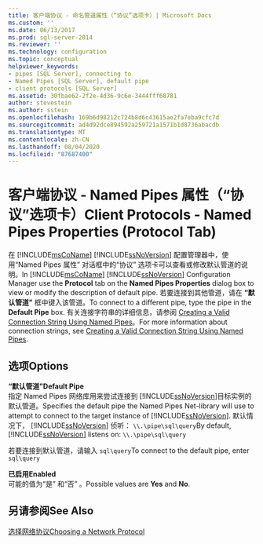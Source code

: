 ```yaml
---
title: 客户端协议 - 命名管道属性（“协议”选项卡）| Microsoft Docs
ms.custom: ''
ms.date: 06/13/2017
ms.prod: sql-server-2014
ms.reviewer: ''
ms.technology: configuration
ms.topic: conceptual
helpviewer_keywords:
- pipes [SQL Server], connecting to
- Named Pipes [SQL Server], default pipe
- client protocols [SQL Server]
ms.assetid: 30fbae62-2f2e-4d36-9c6e-3444fff68781
author: stevestein
ms.author: sstein
ms.openlocfilehash: 169b6d98212c724b8d6c43615ae2fa7eba9cfc7d
ms.sourcegitcommit: ad4d92dce894592a259721a1571b1d8736abacdb
ms.translationtype: MT
ms.contentlocale: zh-CN
ms.lasthandoff: 08/04/2020
ms.locfileid: "87687400"
---
```

# <a name="client-protocols---named-pipes-properties-protocol-tab"></a><span data-ttu-id="0ee67-102">客户端协议 - Named Pipes 属性（“协议”选项卡）</span><span class="sxs-lookup"><span data-stu-id="0ee67-102">Client Protocols - Named Pipes Properties (Protocol Tab)</span></span>
  <span data-ttu-id="0ee67-103">在 [!INCLUDE[msCoName](../../includes/msconame-md.md)] [!INCLUDE[ssNoVersion](../../includes/ssnoversion-md.md)] 配置管理器中，使用“Named Pipes 属性”  对话框中的“协议”  选项卡可以查看或修改默认管道的说明。</span><span class="sxs-lookup"><span data-stu-id="0ee67-103">In [!INCLUDE[msCoName](../../includes/msconame-md.md)] [!INCLUDE[ssNoVersion](../../includes/ssnoversion-md.md)] Configuration Manager use the **Protocol** tab on the **Named Pipes Properties** dialog box to view or modify the description of default pipe.</span></span> <span data-ttu-id="0ee67-104">若要连接到其他管道，请在 **“默认管道”** 框中键入该管道。</span><span class="sxs-lookup"><span data-stu-id="0ee67-104">To connect to a different pipe, type the pipe in the **Default Pipe** box.</span></span> <span data-ttu-id="0ee67-105">有关连接字符串的详细信息，请参阅 [Creating a Valid Connection String Using Named Pipes](../../../2014/tools/configuration-manager/creating-a-valid-connection-string-using-named-pipes.md)。</span><span class="sxs-lookup"><span data-stu-id="0ee67-105">For more information about connection strings, see [Creating a Valid Connection String Using Named Pipes](../../../2014/tools/configuration-manager/creating-a-valid-connection-string-using-named-pipes.md).</span></span>  
  
## <a name="options"></a><span data-ttu-id="0ee67-106">选项</span><span class="sxs-lookup"><span data-stu-id="0ee67-106">Options</span></span>  
 <span data-ttu-id="0ee67-107">**“默认管道”**</span><span class="sxs-lookup"><span data-stu-id="0ee67-107">**Default Pipe**</span></span>  
 <span data-ttu-id="0ee67-108">指定 Named Pipes 网络库用来尝试连接到 [!INCLUDE[ssNoVersion](../../includes/ssnoversion-md.md)]目标实例的默认管道。</span><span class="sxs-lookup"><span data-stu-id="0ee67-108">Specifies the default pipe the Named Pipes Net-library will use to attempt to connect to the target instance of [!INCLUDE[ssNoVersion](../../includes/ssnoversion-md.md)].</span></span> <span data-ttu-id="0ee67-109">默认情况下， [!INCLUDE[ssNoVersion](../../includes/ssnoversion-md.md)] 侦听： `\\.\pipe\sql\query`</span><span class="sxs-lookup"><span data-stu-id="0ee67-109">By default, [!INCLUDE[ssNoVersion](../../includes/ssnoversion-md.md)] listens on: `\\.\pipe\sql\query`</span></span>  
  
 <span data-ttu-id="0ee67-110">若要连接到默认管道，请输入 `sql\query`</span><span class="sxs-lookup"><span data-stu-id="0ee67-110">To connect to the default pipe, enter `sql\query`</span></span>  
  
 <span data-ttu-id="0ee67-111">**已启用**</span><span class="sxs-lookup"><span data-stu-id="0ee67-111">**Enabled**</span></span>  
 <span data-ttu-id="0ee67-112">可能的值为“是”  和“否”  。</span><span class="sxs-lookup"><span data-stu-id="0ee67-112">Possible values are **Yes** and **No**.</span></span>  
  
## <a name="see-also"></a><span data-ttu-id="0ee67-113">另请参阅</span><span class="sxs-lookup"><span data-stu-id="0ee67-113">See Also</span></span>  
 [<span data-ttu-id="0ee67-114">选择网络协议</span><span class="sxs-lookup"><span data-stu-id="0ee67-114">Choosing a Network Protocol</span></span>](../../../2014/tools/configuration-manager/choosing-a-network-protocol.md)  
  
  

